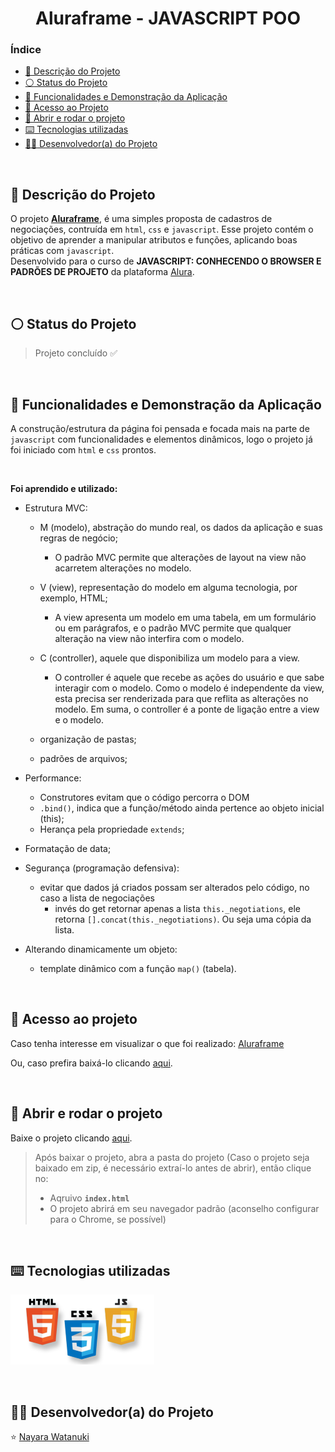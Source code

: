 <h1 align="center">
  Aluraframe - JAVASCRIPT POO
</h1>

### Índice

* [:pencil: Descrição do Projeto](#pencil-descrição-do-projeto)
* [:white_circle: Status do Projeto](#white_circle-status-do-projeto)
* [:hammer: Funcionalidades e Demonstração da Aplicação](#hammer-funcionalidades-e-demonstração-da-aplicação)
* [:open_file_folder: Acesso ao Projeto](#open_file_folder-acesso-ao-projeto)
* [:rocket: Abrir e rodar o projeto](#rocket-abrir-e-rodar-o-projeto)
* [:keyboard: Tecnologias utilizadas](#keyboard-tecnologias-utilizadas)
* [:woman_technologist: Desenvolvedor(a) do Projeto](#woman_technologist-desenvolvedora-do-projeto)

</br>

## :pencil: Descrição do Projeto
O projeto **[Aluraframe](https://nayarawatanuki.github.io/javascript__aluraframe/)**, é uma simples proposta de cadastros de negociações, contruída em `html`, `css` e `javascript`. 
Esse projeto contém o objetivo de aprender a manipular atributos e funções, aplicando boas práticas com `javascript`. 
</br>Desenvolvido para o curso de **JAVASCRIPT: CONHECENDO O BROWSER E PADRÕES DE PROJETO** da plataforma [Alura](https://www.alura.com.br/).

</br>

## :white_circle: Status do Projeto
> Projeto concluído :white_check_mark:

</br>

## :hammer: Funcionalidades e Demonstração da Aplicação
A construção/estrutura da página foi pensada e focada mais na parte de `javascript` com funcionalidades e elementos dinâmicos, logo o projeto já foi iniciado com `html` e `css` prontos.

</br>

**Foi aprendido e utilizado:** 

  - Estrutura MVC:
    - M (modelo), abstração do mundo real, os dados da aplicação e suas regras de negócio;
      - O padrão MVC permite que alterações de layout na view não acarretem alterações no modelo.
    - V (view), representação do modelo em alguma tecnologia, por exemplo, HTML;
      - A view apresenta um modelo em uma tabela, em um formulário ou em parágrafos, e o padrão MVC permite que qualquer alteração na view não interfira com o modelo.
    - C (controller), aquele que disponibiliza um modelo para a view.
      - O controller é aquele que recebe as ações do usuário e que sabe interagir com o modelo. Como o modelo é independente da view, esta precisa ser renderizada para que reflita as alterações no modelo. Em suma, o controller é a ponte de ligação entre a view e o modelo.
    
    - organização de pastas;
    - padrões de arquivos;

 - Performance:
   - Construtores evitam que o código percorra o DOM 
   - `.bind()`, indica que a função/método ainda pertence ao objeto inicial (this);
   - Herança pela propriedade `extends`;
  
 - Formatação de data;

 - Segurança (programação defensiva):
   - evitar que dados já criados possam ser alterados pelo código, no caso a lista de negociações
      - invés do get retornar apenas a lista `this._negotiations`, ele retorna `[].concat(this._negotiations)`. Ou seja uma cópia da lista.

 - Alterando dinamicamente um objeto:
    - template dinâmico com a função `map()` (tabela).

</br>

## :open_file_folder: Acesso ao projeto
Caso tenha interesse em visualizar o que foi realizado: [Aluraframe](https://nayarawatanuki.github.io/javascript__aluraframe/) 

Ou, caso prefira baixá-lo clicando [aqui](https://github.com/nayarawatanuki/javascript__aluraframe/archive/refs/heads/main.zip).

</br>

## :rocket: Abrir e rodar o projeto
Baixe o projeto clicando [aqui](https://github.com/nayarawatanuki/javascript__aluraframe/archive/refs/heads/main.zip).

> Após baixar o projeto, abra a pasta do projeto (Caso o projeto seja baixado em zip, é necessário extraí-lo antes de abrir), então clique no:
> - Aqruivo **``index.html``**
> - O projeto abrirá em seu navegador padrão (aconselho configurar para o Chrome, se possível)

</br>

## :keyboard: Tecnologias utilizadas
![HTML, CSS e JS](https://raw.githubusercontent.com/nayarawatanuki/javascript__aluraframe/main/src/assets/img/readme/html-css-js.PNG)</br>

</br>

## :woman_technologist: Desenvolvedor(a) do Projeto
:star: [Nayara Watanuki](https://github.com/nayarawatanuki)
